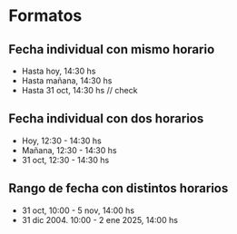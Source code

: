 # Formatos

## Fecha individual con mismo horario

- Hasta hoy, 14:30 hs
- Hasta mañana, 14:30 hs
- Hasta 31 oct, 14:30 hs // check

## Fecha individual con dos horarios

- Hoy, 12:30 - 14:30 hs
- Mañana, 12:30 - 14:30 hs
- 31 oct, 12:30 - 14:30 hs

## Rango de fecha con distintos horarios

- 31 oct, 10:00 - 5 nov, 14:00 hs
- 31 dic 2004. 10:00 - 2 ene 2025, 14:00 hs
